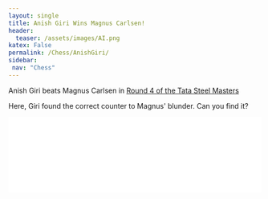 ```yaml
---
layout: single
title: Anish Giri Wins Magnus Carlsen!
header:
  teaser: /assets/images/AI.png
katex: False
permalink: /Chess/AnishGiri/
sidebar:
 nav: "Chess"
---
```

Anish Giri beats Magnus Carlsen in [Round 4 of the Tata Steel Masters](https://theweekinchess.com/chessnews/events/85th-tata-steel-2023/giri-beats-carlsen-in-round-4-of-the-tata-steel-masters)

Here, Giri found the correct counter to Magnus' blunder. Can you find it?

<iframe id="9894407" allowtransparency="true" frameborder="0" style="width:100%;border:none;" src="//www.chess.com/emboard?id=9894407"></iframe><script>window.addEventListener("message",e=>{e['data']&&"9894407"===e['data']['id']&&document.getElementById(`${e['data']['id']}`)&&(document.getElementById(`${e['data']['id']}`).style.height=`${e['data']['frameHeight']+30}px`)});</script>